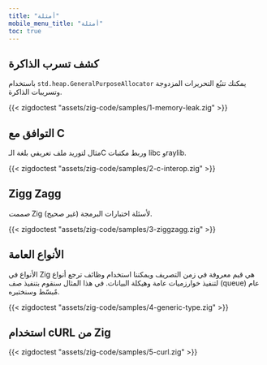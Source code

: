 ```yaml
---
title: "أمثلة"
mobile_menu_title: "أمثلة"
toc: true
---
```


## كشف تسرب الذاكرة
باستخدام `std.heap.GeneralPurposeAllocator` يمكنك تتبُع التحريرات المزدوجة وتسريبات الذاكرة.

{{< zigdoctest "assets/zig-code/samples/1-memory-leak.zig" >}}


## التوافق مع C
مثال لتوريد ملف تعريفي بلغة الـC وربط مكتبات libc وraylib.

{{< zigdoctest "assets/zig-code/samples/2-c-interop.zig" >}}


## Zigg Zagg
*صممت* Zig لأسئلة اختبارات البرمجة (غير صحيح).

{{< zigdoctest "assets/zig-code/samples/3-ziggzagg.zig" >}}


## الأنواع العامة
الأنواع في Zig هي قيم معروفة في زمن التصريف ويمكننا استخدام وظائف ترجع أنواع لتنفيذ خوارزميات عامة وهيكلة البيانات. في هذا المثال سنقوم بتنفيذ صف (queue) عام مٌبسّط وسنختبره.

{{< zigdoctest "assets/zig-code/samples/4-generic-type.zig" >}}


## استخدام cURL من Zig

{{< zigdoctest "assets/zig-code/samples/5-curl.zig" >}}
